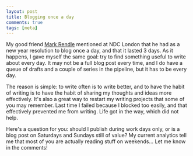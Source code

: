 ```yaml
---
layout: post
title: Blogging once a day
comments: true
tags: [meta]
---
```

My good friend [Mark Rendle][markrendle] mentioned at NDC London that he had as a new year resolution to blog once a day, and that it lasted 3 days. As it happens, I gave myself the same goal: try to find something useful to write about every day. It may not be a full blog post every time, and I do have a queue of drafts and a couple of series in the pipeline, but it has to be every day.

The reason is simple: to write often is to write better, and to have the habit of writing is to have the habit of sharing my thoughts and ideas more effectively. It's also a great way to restart my writing projects that some of you may remember. Last time I failed because I blocked too easily, and that effectively prevented me from writing. Life got in the way, which did not help.

Here's a question for you: should I publish during work days only, or is a blog post on Saturdays and Sundays still of value? My current analytics tell me that most of you are actually reading stuff on weekends... Let me know in the comments!

[markrendle]: <https://blog.rendle.io>
